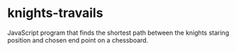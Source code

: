# knights-travails
JavaScript program that finds the shortest path between the knights staring position and chosen end point on a chessboard. 
